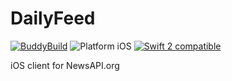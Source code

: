 # DailyFeed
[![BuddyBuild](https://dashboard.buddybuild.com/api/statusImage?appID=5866404b6eba5b01006b3d99&branch=master&build=latest)](https://dashboard.buddybuild.com/apps/5866404b6eba5b01006b3d99/build/latest?branch=master)
<img src="https://img.shields.io/badge/platform-iOS-blue.svg?style=flat" alt="Platform iOS" />
<a href="https://developer.apple.com/swift"><img src="https://img.shields.io/badge/swift2-compatible-4BC51D.svg?style=flat" alt="Swift 2 compatible" /></a>

iOS client for NewsAPI.org
